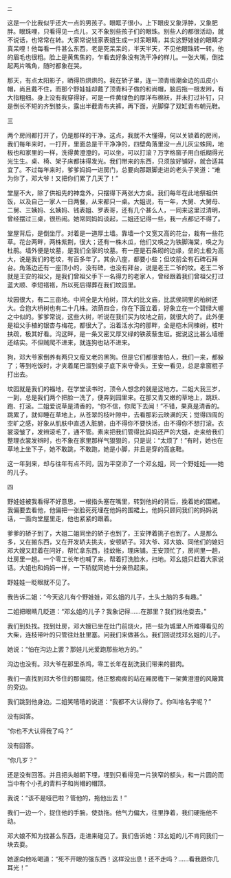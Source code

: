     二 

   这是一个比我似乎还大一点的男孩子。眼眶子很小，上下眼皮又象浮肿，又象肥胖。眼珠哩，只看得见一点儿，又不象别些孩子们的眼珠。别些人的都很活动，就不说话，也常常在转。大家常说钱家表姐生成一对呆眼睛，其实这野娃娃的眼睛才真呆哩！他每看一件甚么东西，老是死呆呆的，半天半天，不见他眼珠转一转。他的眉毛也很粗。脸上是黄焦焦的，乍看去好象没有洗干净的样儿。一张大嘴，倒挂起两片嘴角，随时都象在哭。

   那天，有点太阳影子，晒得热烘烘的。我在轿子里，连一顶青缎潮金边的瓜皮小帽，尚且戴不住，而那个野娃娃却戴了顶青料子做的和尚帽，脑后拖一根发辫，有大指粗细。身上没有我穿得好，可是一件黄绿色的厚洋布棉袄，并未打过补钉，只是倒长不短的齐到膝头，露出半截青布夹裤，再下面，光脚穿了双缸青布朝元鞋。

   三

   两个房间都打开了，仍是那样的干净。这点，我就不大懂得，何以关锁着的房间，我们每年来时，一打开，里面总是干干净净的，四壁角落里没一点儿灰尘蛛网，地板也和家里的一样，洗得黄澄澄的，可以坐，可以打滚？万字格窗子用白纸糊得光光生生。桌、椅、架子床都抹得发光。我们带来的东西，只须放好铺好，就合适其宜了。不过每年来时，爹爹妈妈一进房门，总要向那跟脚走进的老头子笑道：“难为你了，邓大爷！又把你们累了几天了！”

   堂屋不大，除了供祖先的神龛外，只摆得下两张大方桌。我们每年在此地祭祖供饭，以及自己一家人一日两餐，从来都只一桌。大姐说，有一年，大舅、大舅母、二舅、三姨妈、幺姨妈、钱表姐、罗表哥，还有几个甚么人，一同来这里过清明，曾经摆过三桌，很热闹。她常同妈妈谈起，二姐还记得一些，我一点都记不得了。

   堂屋背后，是倒坐厅。对着是一道厚土墙。靠墙一个又宽又高的花台，栽有一些花草。花台两畔，两株紫荆，很大；还有一株木瓜，他们又唤之为铁脚海棠，唤之为杜鹃。墙外便是坟墓，是我们全家的坟墓。有一座是石条砌的边缘，垒的土极为高大，说是我们的老坟，有百多年了。其余八座，都要小些；但坟前全有石碑石拜台。角落边还有一座顶小的，没有碑，也没有拜台，说是老王二爷的坟。老王二爷就是王安的祖父，是我们曾祖父手下一名得力的老家人，曾经跟着我们曾祖父打过蓝大顺、李短褡褡，所以死后得葬在我们坟园里。

   坟园很大，有二三亩地。中间全是大柏树，顶大的比文庙，比武侯祠里的柏树还大。合抱大枬树也有二十几株。浓荫四合，你在下面立着，好象立在一个碧绿大幄之中似的。爹爹常说，这些大树，听说在我们买为坟地之前，就很大的了。此外便是祖父手植的银杏与梅花，都很大了。沿着活水沟的那畔，全是桤木同楝树，枝叶扶疏，极其好看。沟这畔，是一条又密又厚又绿的铁蒺藜生垣。据说这比甚么墙栅还结实。不但贼爬不进来，就连狗也钻不进来。

   狗，邓大爷家倒养有两只又瘦又老的黑狗。但是它们都很害怕人，我们一来，都躲了；等到吃饭时，才夹着尾巴溜到桌子底下来守骨头。王安一看见，总是拿窗棍子打出去。

   坟园就是我们的福地，在学堂读书时，顶令人想念的就是这地方。二姐大我三岁，一到，总是我们两个把脸一洗了，便奔到园里来。在那又青又嫩的草地上，跳跃、跑、打滚。二姐爱说草是清香的，“你不信，你爬下去闻！”不错，果真是清香的。跳累了，就仰睡在草地上，从苍翠的枝叶隙中，去看那彩云映满的天；觉得四周的空旷之感，好象从肌肤中直透入脏腑，由不得你不要快活，由不得你不想打滚。衣裳滚皱了，发辫滚毛了，通不管。素来把我们管得比妈妈还严的大姐，走来给我们整理衣裳发辫时，也不象在家里那样气狠狠的，只是说：“太烦了！”有时，她也在草地上坐下子，她不敢跳，不敢跑，她是小脚，并且是穿的高底鞋。

   这一年到来，却与往年有点不同，因为平空添了一个邓幺姐，同一个野娃娃——她的儿子。

   四

   野娃娃被我看得不好意思，一根指头塞在嘴里，转到他妈的背后，挽着她的围裙。我偏要去看他，他偏把一张脸死死埋在他妈的围裙上。他妈只顾同我们的妈妈说话，一面向堂屋里走，他也紧紧的跟着。

   爹爹的轿子到了，大姐二姐同坐的轿子也到了，王安押着挑子也到了。人是那么多，又在搬东西，又在开发轿夫挑夫，安顿轿子。邓大爷、邓大娘、同他们的媳妇邓大嫂又赶着在问好，帮忙拿东西，挂蚊帐，理床铺。王安顶忙了，房间里一趟，灶房里一趟。一个零工长年也喊了来，帮着打洗脸水，扫地。邓幺姐只赶着大家说话。大姐也和妈妈一样，一下轿就同她十分亲热起来。

   野娃娃一眨眼就不见了。

   我告诉二姐：“今天这儿有个野娃娃，邓幺姐的儿子，土头土脑的多有趣。”

   二姐把眼睛几眨道：“邓幺姐的儿子？我象记得……在那里？我们找他耍去。”

   我们到处找。找到灶房，邓大嫂已坐在灶门前烧火，把一些为城里人所难得看见的大柴，连枝带叶的只管往灶肚里塞。问我们来做甚么。我们回说找邓幺姐的儿子。

   她说：“怕在沟边上罢？那娃儿光爱跑那些地方的。”

   沟边也没有。邓大爷在那里杀鸡，零工长年在刮洗我们带来的腊肉。

   我们一直找到邓大爷住的那偏院，他正憨痴痴的站在厢房檐下一架黄澄澄的风簸箕的旁边。

   我们跳到他身边。二姐笑嘻嘻的说道：“我都不大认得你了。你叫啥名字呢？”

   没有回答。

   “你也不大认得我了吗？”

   没有回答。

   “你几岁？”

   还是没有回答。并且把头越朝下埋，埋到只看得见一片狭窄的额头，和一片圆的而当中有个小孔的青料子和尚帽的帽顶。

   我说：“该不是哑巴啦？管他的，拖他出去！”

   我们一边一个，捉住他的手腕，使劲拖。他气力偏大，往里挣着，我们硬拖他不动。

   邓大娘不知为找甚么东西，走进来碰见了。我们告诉她：邓幺姐的儿不肯同我们一块去耍。

   她遂向他吆喝道：“死不开眼的强东西！这样没出息！还不走吗？……看我跟你几耳光！”

